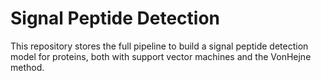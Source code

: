# Signal Peptide Detection
This repository stores the full pipeline to build a signal peptide detection model for proteins, both with support vector machines and the VonHejne method. 
